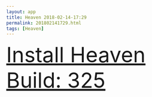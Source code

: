 ```yaml
---
layout: app
title: Heaven 2018-02-14-17:29
permalink: 201802141729.html
tags: [Heaven]
---
```

<div class="pure-g">
    <div class="pure-u-1-1" style="font-size: 4em">
        <a class="pure-button-primary" href="itms-services://?action=download-manifest&url=https%3A%2F%2Flitsungyisigono.github.io%2FTestScript%2Fmanifests%2F201802141729.plist"><i class="fa fa-download" aria-hidden="true"></i>Install Heaven Build: 325</a>
    </div>
</div>